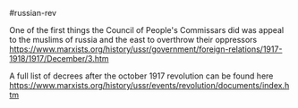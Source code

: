 #russian-rev

One of the first things the Council of People's Commissars did was appeal to the muslims of russia and the east to overthrow their oppressors
https://www.marxists.org/history/ussr/government/foreign-relations/1917-1918/1917/December/3.htm


A full list of decrees after the october 1917 revolution can be found here https://www.marxists.org/history/ussr/events/revolution/documents/index.htm